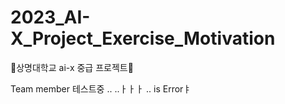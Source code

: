# 2023_AI-X_Project_Exercise_Motivation
🤖상명대학교 ai-x 중급 프로젝트🤖

Team member 테스트중
..
..ㅏㅏㅏ
..
is Errorㅑ
